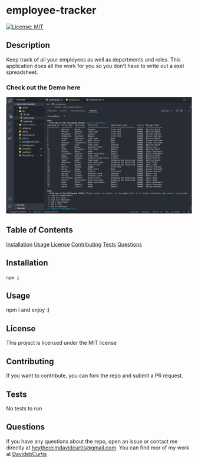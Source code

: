 # employee-tracker

[![License: MIT](https://img.shields.io/badge/License-MIT-yellow.svg)](https://opensource.org/licenses/MIT)

## Description

Keep track of all your employees as well as departments and roles. This application does all the work for you so you don't have to write out a exel spreadsheet.

### Check out the Demo here

[![Alt text](./assets/screenshot.png)](https://www.youtube.com/watch?v=rCGl8DZiRrw)

## Table of Contents

[Installation](#installation)
[Usage](#usage)
[License](#license)
[Contributing](#contributing)
[Tests](#tests)
[Questions](#questions)

## Installation

`npm i`

## Usage

npm i and enjoy :)

## License

This project is licensed under the MIT license

## Contributing

If you want to contribute, you can fork the repo and submit a PR request.

## Tests

No tests to run

## Questions

If you have any questions about the repo, open an issue or contact me directly at [heythereimdavidcurtis@gmail.com](mailto:heythereimdavidcurtis@gmail.com). You can find mor of my work at [DavidebCurtis](https://github.com/DavidebCurtis)
